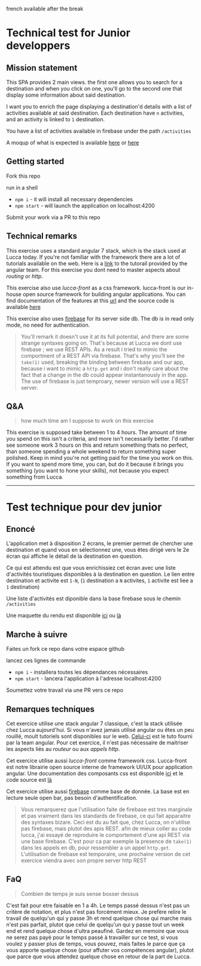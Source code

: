 french available after the break

# Technical test for Junior developpers

## Mission statement

This SPA provides 2 main views. the first one allows you to search for a destination and when you click on one, you'll go to the second one that display some information about said destination.

I want you to enrich the page displaying a destination'd details with a list of activities available at said destination. Each destination have `n` activities, and an activity is linked to `1` destination.

You have a list of activities available in firebase under the path `/activities`

A moqup of what is expected is available [here](https://github.com/LuccaSA/test.front.junior/blob/master/moqup-large.png) or [here](https://github.com/LuccaSA/test.front.junior/blob/master/moqup-small.png)

## Getting started

Fork this repo

run in a shell

- `npm i` - it will install all necessary dependencies
- `npm start` - will launch the application on localhost:4200

Submit your work via a PR to this repo

## Technical remarks

This exercise uses a standard angular 7 stack, which is the stack used at Lucca today. If you're not familiar with the framework there are a lot of tutorials available on the web. Here is a [link](https://angular.io/tutorial) to the tutorail provided by the angular team. For this exercise you dont need to master aspects about _routing_ or _http_.

This exercise also use _lucca-front_ as a css framework. lucca-front is our in-house open source framework for building angular applications. You can find documentation of the features at this [url](https://luccasa.github.io/design-system#/) and the source code is available [here](https://github.com/LuccaSA/lucca-front)

This exercise also uses [firebase](https://firebase.google.com/) for its server side db. The db is in read only mode, no need for authentication.

> You'll remark it doesn't use it at its full potential, and there are some strange syntaxes going on.
> That's because at Lucca we dont use firebase ; we use REST APIs. As a result i tried to mimic the comportment of a REST API via firebase.
> That's why you'll see the `take(1)` used, breaking the binding between firebase and our app, because i want to mimic a `http.get` and i don't really care about the fact that a change in the db could appear instantanously in the app.
> The use of firebase is just temproary, newer version will use a REST server.

## Q&A

> how much time am I suppose to work on this exercise

This exercise is supposed take between 1 to 4 hours. The amount of time you spend on this isn't a criteria, and more isn't necessarily better. I'd rather see someone work 3 hours on this and return something thats no perfect, than someone spending a whole weekend to return something super polished. Keep in mind you're not getting paid for the time you work on this. If you want to spend more time, you can, but do it because it brings you something (you want to hone your skills), not because you expect something from Lucca.

-------------

# Test technique pour dev junior

## Enoncé

L'application met à disposition 2 écrans, le premier permet de chercher une destination et quand vous en sélectionnez une, vous êtes dirigé vers le 2e écran qui affiche le détail de la destination en question.

Ce qui est attendu est que vous enrichissiez cet écran avec une liste d'activités touristiques disponibles à la destination en question. Le lien entre destination et activite est `1-N`, (`1` destination a `N` activites, `1` activite est liee a `1` destination)

Une liste d'activités est diponible dans la base firebase sous le chemin `/activities`

Une maquette du rendu est disponible [ici](https://github.com/LuccaSA/test.front.junior/blob/master/moqup-large.png) ou [là](https://github.com/LuccaSA/test.front.junior/blob/master/moqup-small.png)

## Marche à suivre

Faites un fork ce repo dans votre espace github

lancez ces lignes de commande

- `npm i` - installera toutes les dépendances nécessaires
- `npm start` - lancera l'application à l'adresse localhost:4200

Soumettez votre travail via une PR vers ce repo

## Remarques techniques

Cet exercice utilise une stack angular 7 classique, c'est la stack utilisée chez Lucca aujourd'hui. Si vous n'avez jamais utilisé angular ou êtes un peu rouillé, moult tutoriels sont disponibles sur le web. [Celui-ci](https://angular.io/tutorial) est le tuto fourni par la team angular. Pour cet exercice, il n'est pas nécessaire de maitriser les aspects liés au _routeur_ ou aux _appels http_.

Cet exercice utilise aussi _lucca-front_ comme framework css. Lucca-front est notre librairie open source interne de framework UI/UX pour application angular. Une documentation des composants css est disponible [ici](https://luccasa.github.io/design-system#/) et le code source est [là](https://github.com/LuccaSA/lucca-front)

Cet exercice utilise aussi [firebase](https://firebase.google.com/) comme base de donnée. La base est en lecture seule open bar, pas besoin d'authentification.

> Vous remarquerez que l'utilisation faite de firebase est tres marginale et pas vraiment dans les standards de firebase, ce qui fait apparaitre des syntaxes bizare.
> Ceci est du au fait que, chez Lucca, on n'utilise pas firebase, mais plutot des apis REST. afin de mieux coller au code lucca, j'ai essayé de reproduire le comportement d'une api REST via une base firebase.
> C'est pour ca par exemple la presence de `take(1)` dans les appels en db, pour ressembler a un appel `http.get`.
> L'utilisation de firebase est temporaire, une prochaine version de cet exercice viendra avec son propre server http REST

## FaQ

> Combien de temps je suis sense bosser dessus

C'est fait pour etre faisable en 1 a 4h. Le temps passé dessus n'est pas un critère de notation, et plus n'est pas forcément mieux. Je prefère relire le travail de quelqu'un qui y passe 3h et rend quelque chose qui marche mais n'est pas parfait, plutot que celui de quelqu'un qui y passe tout un week end et rend quelque chose d'ultra peaufiné. Gardez en memoire que vous ne serez pas payé pour le temps passé à travailler sur ce test, si vous voulez y passer plus de temps, vous pouvez, mais faites le parce que ça vous apporte quelque chose (pour affuter vos compétences angular), plutot que parce que vous attendez quelque chose en retour de la part de Lucca.